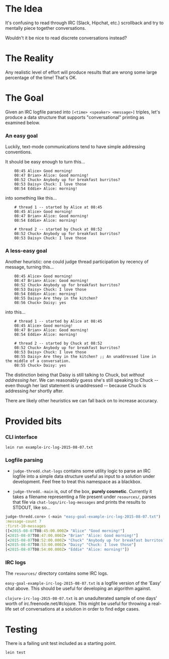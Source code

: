 # The Idea
It's confusing to read through IRC (Slack, Hipchat, etc.) scrollback and try to mentally piece together conversations.

Wouldn't it be nice to read discrete conversations instead?

# The Reality
Any realistic level of effort will produce results that are wrong some large percentage of the time! That's OK.

# The Goal

Given an IRC logfile parsed into `[<time> <speaker> <message>]`
triples, let's produce a data structure that
supports "conversational" printing as examined below.

### An easy goal

Luckily, text-mode communications tend to have simple addressing conventions.

It should be easy enough to turn this...

```
    08:45 Alice> Good morning!
    08:47 Brian> Alice: Good morning!
    08:52 Chuck> Anybody up for breakfast burritos?
    08:53 Daisy> Chuck: I love those
    08:54 Eddie> Alice: morning!
```

into something like this...

```
    # thread 1 -- started by Alice at 08:45
    08:45 Alice> Good morning!
    08:47 Brian> Alice: Good morning!
    08:54 Eddie> Alice: morning!

    # thread 2 -- started by Chuck at 08:52
    08:52 Chuck> Anybody up for breakfast burritos?
    08:53 Daisy> Chuck: I love those
```

### A less-easy goal

Another heuristic: one could judge thread participation by recency of
message, turning this...

```
    08:45 Alice> Good morning!
    08:47 Brian> Alice: Good morning!
    08:52 Chuck> Anybody up for breakfast burritos?
    08:53 Daisy> Chuck: I love those
    08:54 Eddie> Alice: morning!
    08:55 Daisy> Are they in the kitchen?
    08:56 Chuck> Daisy: yes
```

into this...

```
    # thread 1 -- started by Alice at 08:45
    08:45 Alice> Good morning!
    08:47 Brian> Alice: Good morning!
    08:54 Eddie> Alice: morning!

    # thread 2 -- started by Chuck at 08:52
    08:52 Chuck> Anybody up for breakfast burritos?
    08:53 Daisy> Chuck: I love those
    08:55 Daisy> Are they in the kitchen? ;; An unaddressed line in the middle of a conversation.
    08:55 Chuck> Daisy: yes
```

The distinction being that Daisy is still talking to Chuck, but
*without addressing her*. We can reasonably guess she's still speaking to
Chuck -- even though her last statement is unaddressed -- because
Chuck is addressing *her* shortly after.

There are likely other heuristics we can fall back on to increase accuracy.


# Provided bits

### CLI interface

`lein run example-irc-log-2015-08-07.txt`

### Logfile parsing

- `judge-thredd.chat-logs` contains some utility logic to parse an IRC
logfile into a simple data structure useful as input to a solution
under development. Feel free to treat this namespace as a blackbox.

- `judge-thredd.-main` is, out of the box, **purely cosmetic**.
Currently it takes a filename representing a file present under
`resources/`, parses that file via `chat-logs/irc-log-messages` and
prints the results to STDOUT, like so...

```clojure
judge-thredd.core> (-main "easy-goal-example-irc-log-2015-08-07.txt")
:message-count 7
:first-10-messages
([<2015-08-07T08:45:00.000Z> "Alice" "Good morning!"]
[<2015-08-07T08:47:00.000Z> "Brian" "Alice: Good morning!"]
[<2015-08-07T08:52:00.000Z> "Chuck" "Anybody up for breakfast burritos?"]
[<2015-08-07T08:53:00.000Z> "Daisy" "Chuck: I love those"]
[<2015-08-07T08:54:00.000Z> "Eddie" "Alice: morning!"])
```


### IRC logs
The `resources/` directory contains some IRC logs.

`easy-goal-example-irc-log-2015-08-07.txt` is a logfile version of the 'Easy'
chat above. This should be useful for developing an algorithm against.

`clojure-irc-log-2015-08-07.txt` is an unadulterated sample of one
days' worth of irc.freenode.net/#clojure. This might be useful for
throwing a real-life set of conversations at a solution in order to
find edge cases.


# Testing

There is a failing unit test included as a starting point.

`lein test`
